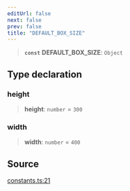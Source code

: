 ```yaml
---
editUrl: false
next: false
prev: false
title: "DEFAULT_BOX_SIZE"
---
```


> **`const`** **DEFAULT\_BOX\_SIZE**: `Object`

## Type declaration

### height

> **height**: `number` = `300`

### width

> **width**: `number` = `400`

## Source

[constants.ts:21](https://github.com/nodenogg-in/alpha-p2p/blob/b2606a07ac492cf6a35305dd9d2261575053d888/packages/infinitykit/src/constants.ts#L21)
